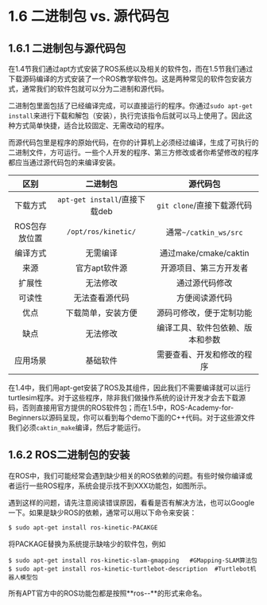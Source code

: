 # 1.6 二进制包 vs. 源代码包

## 1.6.1 二进制包与源代码包

在1.4节我们通过apt方式安装了ROS系统以及相关的软件包，而在1.5节我们通过下载源码编译的方式安装了一个ROS教学软件包。这是两种常见的软件包安装方式，通常我们的软件包就可以分为二进制和源代码。

二进制包里面包括了已经编译完成，可以直接运行的程序。你通过`sudo apt-get install`来进行下载和解包（安装），执行完该指令后就可以马上使用了。因此这种方式简单快捷，适合比较固定、无需改动的程序。

而源代码包里是程序的原始代码，在你的计算机上必须经过编译，生成了可执行的二进制文件，方可运行。一些个人开发的程序、第三方修改或者你希望修改的程序都应当通过源代码包的来编译安装。

| 区别 | 二进制包 | 源代码包 |
| :---: | :---: | :---: |
| 下载方式 | `apt-get install`/直接下载deb | `git clone`/直接下载源代码 |
| ROS包存放位置 | `/opt/ros/kinetic/` | 通常`~/catkin_ws/src` |
| 编译方式 | 无需编译 | 通过make/cmake/caktin |
| 来源 | 官方apt软件源 | 开源项目、第三方开发者 |
| 扩展性 | 无法修改 | 通过源代码修改 |
| 可读性 | 无法查看源代码 | 方便阅读源代码 |
| 优点 | 下载简单，安装方便 | 源码可修改，便于定制功能 |
| 缺点 | 无法修改 | 编译工具、软件包依赖、版本和参数 |
| 应用场景 | 基础软件 | 需要查看、开发和修改的程序 |

在1.4中，我们用apt-get安装了ROS及其组件，因此我们不需要编译就可以运行turtlesim程序。对于这些程序，除非我们做操作系统的设计开发才会去下载源码，否则直接用官方提供的ROS软件包；而在1.5中，ROS-Academy-for-Beginners以源码呈现，你可以看到每个demo下面的C++代码。对于这些源文件我们必须`caktin_make`编译，然后才能运行。

## 1.6.2 ROS二进制包的安装
在ROS中，我们可能经常会遇到缺少相关的ROS依赖的问题。有些时候你编译或者运行一些ROS程序，系统会提示找不到XXX功能包，如图所示。

遇到这样的问题，请先注意阅读错误原因，看看是否有解决方法，也可以Google一下。如果是缺少ROS的依赖，通常可以用以下命令来安装：
```bash
$ sudo apt-get install ros-kinetic-PACAKGE
```
将PACKAGE替换为系统提示缺啥少的软件包，例如
```
$ sudo apt-get install ros-kinetic-slam-gmapping   #GMapping-SLAM算法包
$ sudo apt-get install ros-kinetic-turtlebot-description  #Turtlebot机器人模型包
```
所有APT官方中的ROS功能包都是按照**ros-<distro>-<pacakge-name>**的形式来命名。